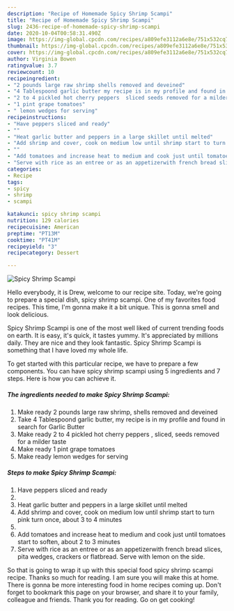 ```yaml
---
description: "Recipe of Homemade Spicy Shrimp Scampi"
title: "Recipe of Homemade Spicy Shrimp Scampi"
slug: 2436-recipe-of-homemade-spicy-shrimp-scampi
date: 2020-10-04T00:58:31.490Z
image: https://img-global.cpcdn.com/recipes/a809efe3112a6e8e/751x532cq70/spicy-shrimp-scampi-recipe-main-photo.jpg
thumbnail: https://img-global.cpcdn.com/recipes/a809efe3112a6e8e/751x532cq70/spicy-shrimp-scampi-recipe-main-photo.jpg
cover: https://img-global.cpcdn.com/recipes/a809efe3112a6e8e/751x532cq70/spicy-shrimp-scampi-recipe-main-photo.jpg
author: Virginia Bowen
ratingvalue: 3.7
reviewcount: 10
recipeingredient:
- "2 pounds large raw shrimp shells removed and deveined"
- "4 Tablespoond garlic butter my recipe is in my profile and found in search for Garlic Butter"
- "2 to 4 pickled hot cherry peppers  sliced seeds removed for a milder taste"
- "1 pint grape tomatoes"
- " lemon wedges for serving"
recipeinstructions:
- "Have peppers sliced and ready"
- ""
- "Heat garlic butter and peppers in a large skillet until melted"
- "Add shrimp and cover, cook on medium low until shrimp start to turn pink turn once, about 3 to 4 minutes"
- ""
- "Add tomatoes and increase heat to medium and cook just until tomatoes start to soften, about 2 to 3 minutes"
- "Serve with rice as an entree or as an appetizerwith french bread slices, pita wedges, crackers or flatbread. Serve with lemon on the side."
categories:
- Recipe
tags:
- spicy
- shrimp
- scampi

katakunci: spicy shrimp scampi 
nutrition: 129 calories
recipecuisine: American
preptime: "PT13M"
cooktime: "PT41M"
recipeyield: "3"
recipecategory: Dessert

---
```



![Spicy Shrimp Scampi](https://img-global.cpcdn.com/recipes/a809efe3112a6e8e/751x532cq70/spicy-shrimp-scampi-recipe-main-photo.jpg)

Hello everybody, it is Drew, welcome to our recipe site. Today, we're going to prepare a special dish, spicy shrimp scampi. One of my favorites food recipes. This time, I'm gonna make it a bit unique. This is gonna smell and look delicious.



Spicy Shrimp Scampi is one of the most well liked of current trending foods on earth. It is easy, it's quick, it tastes yummy. It's appreciated by millions daily. They are nice and they look fantastic. Spicy Shrimp Scampi is something that I have loved my whole life.


To get started with this particular recipe, we have to prepare a few components. You can have spicy shrimp scampi using 5 ingredients and 7 steps. Here is how you can achieve it.

<!--inarticleads1-->

##### The ingredients needed to make Spicy Shrimp Scampi:

1. Make ready 2 pounds large raw shrimp, shells removed and deveined
1. Take 4 Tablespoond garlic butter, my recipe is in my profile and found in search for Garlic Butter
1. Make ready 2 to 4 pickled hot cherry peppers , sliced, seeds removed for a milder taste
1. Make ready 1 pint grape tomatoes
1. Make ready  lemon wedges for serving




<!--inarticleads2-->

##### Steps to make Spicy Shrimp Scampi:

1. Have peppers sliced and ready
1. 
1. Heat garlic butter and peppers in a large skillet until melted
1. Add shrimp and cover, cook on medium low until shrimp start to turn pink turn once, about 3 to 4 minutes
1. 
1. Add tomatoes and increase heat to medium and cook just until tomatoes start to soften, about 2 to 3 minutes
1. Serve with rice as an entree or as an appetizerwith french bread slices, pita wedges, crackers or flatbread. Serve with lemon on the side.




So that is going to wrap it up with this special food spicy shrimp scampi recipe. Thanks so much for reading. I am sure you will make this at home. There is gonna be more interesting food in home recipes coming up. Don't forget to bookmark this page on your browser, and share it to your family, colleague and friends. Thank you for reading. Go on get cooking!
